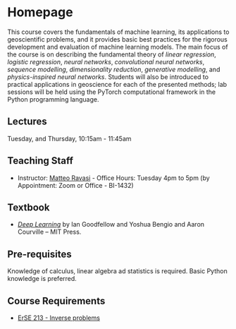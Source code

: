 # Homepage

This course covers the fundamentals of machine learning, its applications to geoscientific problems, and
it provides basic best practices for the rigorous development and evaluation of machine learning models.
The main focus of the course is on describing the fundamental theory of *linear regression*, *logistic regression*,
*neural networks*, *convolutional neural networks*, *sequence modelling*, *dimensionality reduction*, 
*generative modelling*, and *physics-inspired neural networks*. Students will also be introduced to 
practical applications in geoscience for each of the presented methods; lab sessions will be held using the PyTorch
computational framework in the Python programming language.

## Lectures

Tuesday, and Thursday, 10:15am - 11:45am

## Teaching Staff

- Instructor: [Matteo Ravasi](https://mrava87.github.io) - Office Hours: Tuesday 4pm to 5pm (by Appointment: Zoom or Office - BI-1432)

## Textbook

- [*Deep Learning*](https://www.deeplearningbook.org) by Ian Goodfellow and Yoshua Bengio and Aaron Courville – MIT Press.

## Pre-requisites

Knowledge of calculus, linear algebra ad statistics is required. Basic Python knowledge is preferred.

## Course Requirements

- [ErSE 213 - Inverse problems](https://courses.kaust.edu.sa/StudentCourses/GetPdf?fileName=2017-Spring-ErSE_213-00008206.pdf&isExternal=False)